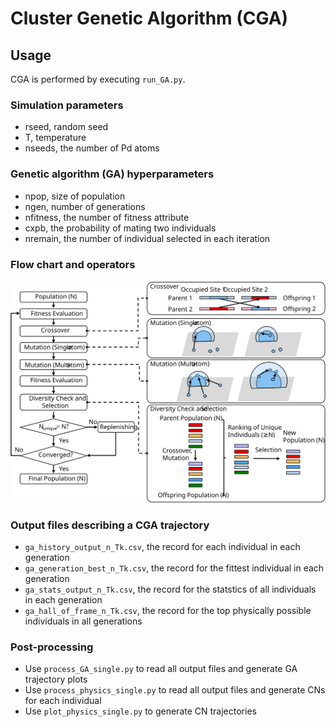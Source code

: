 # Cluster Genetic Algorithm (CGA) 

## Usage 

CGA is performed by executing `run_GA.py`.

### Simulation parameters 
- rseed, random seed
- T, temperature
- nseeds, the number of Pd atoms

### Genetic algorithm (GA) hyperparameters
- npop, size of population
- ngen, number of generations
- nfitness, the number of fitness attribute
- cxpb, the probability of mating two individuals
- nremain, the number of individual selected in each iteration

### Flow chart and operators
![Operators](CGA_operators.svg)

### Output files describing a CGA trajectory
- `ga_history_output_n_Tk.csv`, the record for each individual in each generation 
- `ga_generation_best_n_Tk.csv`, the record for the fittest individual in each generation
- `ga_stats_output_n_Tk.csv`, the record for the statstics of all individuals in each generation
- `ga_hall_of_frame_n_Tk.csv`, the record for the top physically possible individuals in all generations

### Post-processing 
- Use `process_GA_single.py` to read all output files and generate GA trajectory plots
- Use `process_physics_single.py` to read all output files and generate CNs for each individual
- Use `plot_physics_single.py` to generate CN trajectories  
